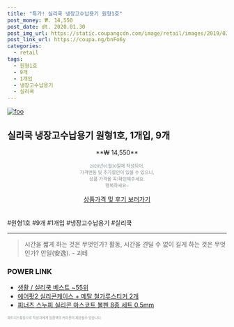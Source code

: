 ```yaml
--- 
title: "특가! 실리쿡 냉장고수납용기 원형1호" 
post_money: ₩. 14,550 
post_date: dt. 2020.01.30 
post_img_url: https://static.coupangcdn.com/image/retail/images/2019/02/13/16/1/2e314a19-80f8-4eeb-9ae6-cd3381bd79c2.jpg 
post_link_url: https://coupa.ng/bnFo6y 
categories: 
  - retail 
tags: 
  - 원형1호 
  - 9개 
  - 1개입 
  - 냉장고수납용기 
  - 실리쿡 
--- 
```

[![foo](https://static.coupangcdn.com/image/retail/images/2019/02/13/16/1/2e314a19-80f8-4eeb-9ae6-cd3381bd79c2.jpg)](https://coupa.ng/bnFo6y) 

## 실리쿡 냉장고수납용기 원형1호, 1개입, 9개 
<p style="text-align: center;">**₩ 14,550**</p> 
<p style="text-align: center;"><span style="color: #898c8f; font-family: Georgia,Times,serif; font-size: 0.75em;">2020년01월30일에 작성되어, <br>가격변동 및 추가할인이 있을 수 있으니,<br> 상품 가격을 꼭!확인해주세요.<br>행복하세요~</span> 
</p>	 
<div markdown="0" style="text-align: center;"><a href="https://coupa.ng/bnFo6y" class="btn btn--success">상품가격 및 후기 보러가기</a></div> 
<br><br> 
  #원형1호 #9개 #1개입 #냉장고수납용기 #실리쿡 
<hr> 

> 시간을 짧게 하는 것은 무엇인가? 활동, 시간을 견딜 수 없이 길게 하는 것은 무엇인가? 안일(安逸). - 괴테 


### POWER LINK

* <a href="https://blog.naver.com/santokki14/221785326118" target="_blank">생활 / 실리쿡 베스트 ~55위</a>
* <a href="https://blog.naver.com/sakai111/221783400971" target="_blank">에어팟2 실리콘케이스 + 메탈 철가루스티커 2개</a>
* <a href="https://blog.naver.com/an0733/221784682931" target="_blank">피너츠 스누피 실리콘 마스코트 볼펜 8종 세트 0.5mm</a>

<span style="color: #898c8f; font-family: Georgia,Times,serif; font-size: 0.55em;">파트너스활동으로 작성자에게 일정액의 커미션이 제공될수 있습니다.</span> 
